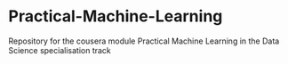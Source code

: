 # Practical-Machine-Learning
Repository for the cousera module Practical Machine Learning in the Data Science specialisation track
